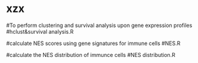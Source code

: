 # xzx
#To perform clustering and survival analysis upon gene expression profiles
#hclust&survival analysis.R

#calculate NES scores using gene signatures for immune cells
#NES.R

#calculate the NES distribution of immunce cells
#NES distribution.R

